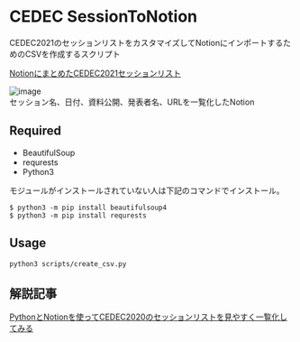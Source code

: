 # CEDEC SessionToNotion

CEDEC2021のセッションリストをカスタマイズしてNotionにインポートするためのCSVを作成するスクリプト

[NotionにまとめたCEDEC2021セッションリスト](https://www.notion.so/936b054353b14cbfb748f83b4f385327?v=1f841c200fc1467ea10e6dc5be57098b)


![image](https://user-images.githubusercontent.com/144386/128589043-508c693a-f577-4df8-960d-c10041355890.png)    
セッション名、日付、資料公開、発表者名、URLを一覧化したNotion

## Required

- BeautifulSoup
- requrests
- Python3


モジュールがインストールされていない人は下記のコマンドでインストール。

```shell
$ python3 -m pip install beautifulsoup4
$ python3 -m pip install requrests
```

## Usage

```shell
python3 scripts/create_csv.py
```

## 解説記事

[PythonとNotionを使ってCEDEC2020のセッションリストを見やすく一覧化してみる](https://note.com/ohbashunsuke/n/n97ef497a270c)